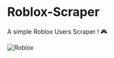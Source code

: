 # Roblox-Scraper
A simple Roblox Users Scraper ! 🎮

![Roblox](https://play-lh.googleusercontent.com/WNWZaxi9RdJKe2GQM3vqXIAkk69mnIl4Cc8EyZcir2SKlVOxeUv9tZGfNTmNaLC717Ht)
